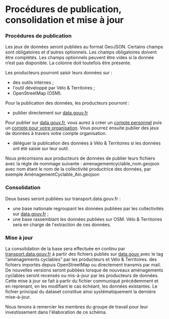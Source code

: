 # Procédures de publication, consolidation et mise à jour

### Procédures de publication 

Les jeux de données seront publiées au format GeoJSON. Certains champs sont obligatoires et d'autres optionnels. Les champs obligatoires doivent être complétés. Les champs optionnels peuvent être vides si la donnée n’est pas disponible. La colonne doit toutefois être présente.

Les producteurs pourront saisir leurs données sur : 

* des outils internes ; 
* l'outil développé par Vélo & Territoires ;
* OpenStreetMap \(OSM\).

Pour la publication des données, les producteurs pourront :

* publier directement sur [data.gouv.fr ](https://www.data.gouv.fr/fr/)

Pour publier sur [data.gouv.fr](https://www.data.gouv.fr/fr/), vous aurez à créer un [compte personnel](https://doc.data.gouv.fr/gestion-du-compte/creer-un-compte/) puis un [compte pour votre organisation](https://doc.data.gouv.fr/organisations/creer-une-organisation/). Vous pourrez ensuite publier des jeux de données à travers votre compte organisation. 

* déléguer la publication des données à Vélo & Territoires si les données ont été saisie sur leur outil. 

Nous préconisons aux producteurs de données de publier leurs fichiers avec la règle de nommage suivante : amenagementcyclable\_nom.geojson avec nom étant le nom de la collectivité productrice des données, par exemple AménagementCyclable\_Ain.geojson

### Consolidation 

Deux bases seront publiées sur transport.data.gouv.fr : 

* une base nationale regroupant les données publiées par les collectivités sur [data.gouv.fr](https://www.data.gouv.fr/fr/) ;
* une base rassemblant les données publiées sur OSM. Vélo & Territoires sera en charge de l'extraction de ces données. 

### Mise à jour

La consolidation de la base sera effectuée en continu par [transport.data.gouv.fr](https://transport.data.gouv.fr/) à partir des fichiers publiés sur [data.gouv ](https://www.data.gouv.fr/fr/)avec le tag “aménagements cyclables” par les producteurs et Vélo & Territoires.  des fichiers importés depuis OpenStreetMap ou directement transmis par mail. De nouvelles versions seront publiées lorsque de nouveaux aménagements cyclables seront recensés ou mis-à-jour par les producteurs de données. Cette mise à jour se fait à partir du fichier communiqué précédemment et en reprenant, en les modifiant le cas échéant, les données existantes. Le fichier principal du dataset constitue ainsi systématiquement la dernière mise-à-jour.



Nous tenons à remercier les membres du groupe de travail pour leur investissement dans l'élaboration de ce schéma.

